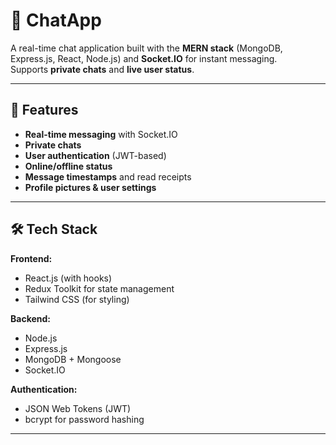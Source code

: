 # 💬 ChatApp

A real-time chat application built with the **MERN stack** (MongoDB, Express.js, React, Node.js) and **Socket.IO** for instant messaging.  
Supports **private chats** and **live user status**.

---

## 🚀 Features

- **Real-time messaging** with Socket.IO
- **Private chats**
- **User authentication** (JWT-based)
- **Online/offline status**
- **Message timestamps** and read receipts
- **Profile pictures & user settings**

---

## 🛠 Tech Stack

**Frontend:**
- React.js (with hooks)
- Redux Toolkit for state management
- Tailwind CSS (for styling)

**Backend:**
- Node.js
- Express.js
- MongoDB + Mongoose
- Socket.IO

**Authentication:**
- JSON Web Tokens (JWT)
- bcrypt for password hashing

---